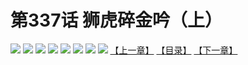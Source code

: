 # 第337话 狮虎碎金吟（上）
![](https://mhpic.xiaomingtaiji.net/comic/D/斗破苍穹拆分版/337话/1.jpg-zymk.middle.webp)
![](https://mhpic.xiaomingtaiji.net/comic/D/斗破苍穹拆分版/337话/2.jpg-zymk.middle.webp)
![](https://mhpic.xiaomingtaiji.net/comic/D/斗破苍穹拆分版/337话/3.jpg-zymk.middle.webp)
![](https://mhpic.xiaomingtaiji.net/comic/D/斗破苍穹拆分版/337话/4.jpg-zymk.middle.webp)
![](https://mhpic.xiaomingtaiji.net/comic/D/斗破苍穹拆分版/337话/5.jpg-zymk.middle.webp)
![](https://mhpic.xiaomingtaiji.net/comic/D/斗破苍穹拆分版/337话/6.jpg-zymk.middle.webp)
![](https://mhpic.xiaomingtaiji.net/comic/D/斗破苍穹拆分版/337话/7.jpg-zymk.middle.webp)
![](https://mhpic.xiaomingtaiji.net/comic/D/斗破苍穹拆分版/337话/8.jpg-zymk.middle.webp)
[【上一章】](./336.md)
[【目录】](./README.md)
[【下一章】](./338.md)
